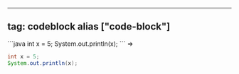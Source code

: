 
---
tag: codeblock
alias ["code-block"]
---

\`\`\`java
int x = 5;
System.out.println(x);
\`\`\`
=>
```java
int x = 5;
System.out.println(x);
```
